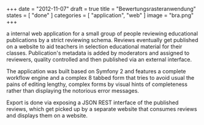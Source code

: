 +++
date = "2012-11-07"
draft = true
title = "Bewertungsrasteranwendung"
states = [ "done" ]
categories = [ "application", "web" ]
image = "bra.png"
+++

a internal web application for a small group of people reviewing educational publications by a strict reviewing schema.
Reviews eventually get published on a website to aid teachers in selection educational material for their classes. Publication's metadata is added by moderators and assigned to reviewers, quality controlled and then published via an external interface.
<!--more-->
The application was built based on Symfony 2 and features a complete workflow engine and a complex 8 tabbed form that tries to avoid usual the pains of editing lengthy, complex forms by visual hints of completeness rather than displaying the notorious error messages.

Export is done via exposing a JSON REST interface of the published reviews, which get picked up by a separate website that consumes reviews and displays them on a website.

